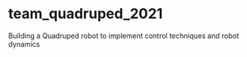 # team_quadruped_2021
Building a Quadruped robot to implement control techniques and robot dynamics 
